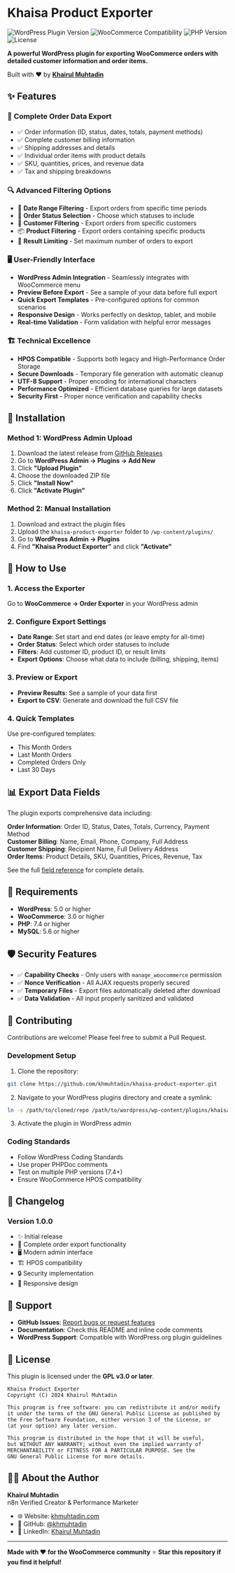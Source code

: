 # Khaisa Product Exporter

![WordPress Plugin Version](https://img.shields.io/badge/WordPress-5.0+-blue.svg)
![WooCommerce Compatibility](https://img.shields.io/badge/WooCommerce-3.0+-green.svg)
![PHP Version](https://img.shields.io/badge/PHP-7.4+-purple.svg)
![License](https://img.shields.io/badge/license-GPL--3.0+-red.svg)

**A powerful WordPress plugin for exporting WooCommerce orders with detailed customer information and order items.**

Built with ❤️ by **[Khairul Muhtadin](https://khmuhtadin.com)** 


## ✨ Features

### 🎯 **Complete Order Data Export**
- ✅ Order information (ID, status, dates, totals, payment methods)
- ✅ Complete customer billing information  
- ✅ Shipping addresses and details
- ✅ Individual order items with product details
- ✅ SKU, quantities, prices, and revenue data
- ✅ Tax and shipping breakdowns

### 🔍 **Advanced Filtering Options**
- 📅 **Date Range Filtering** - Export orders from specific time periods
- 🎯 **Order Status Selection** - Choose which statuses to include
- 👤 **Customer Filtering** - Export orders from specific customers  
- 📦 **Product Filtering** - Export orders containing specific products
- 🔢 **Result Limiting** - Set maximum number of orders to export

### 🖥️ **User-Friendly Interface**
- **WordPress Admin Integration** - Seamlessly integrates with WooCommerce menu
- **Preview Before Export** - See a sample of your data before full export
- **Quick Export Templates** - Pre-configured options for common scenarios
- **Responsive Design** - Works perfectly on desktop, tablet, and mobile
- **Real-time Validation** - Form validation with helpful error messages

### 🏗️ **Technical Excellence**  
- **HPOS Compatible** - Supports both legacy and High-Performance Order Storage
- **Secure Downloads** - Temporary file generation with automatic cleanup
- **UTF-8 Support** - Proper encoding for international characters
- **Performance Optimized** - Efficient database queries for large datasets
- **Security First** - Proper nonce verification and capability checks

## 🚀 Installation

### Method 1: WordPress Admin Upload

1. Download the latest release from [GitHub Releases](https://github.com/khmuhtadin/khaisa-product-exporter/releases)
2. Go to **WordPress Admin → Plugins → Add New**
3. Click **"Upload Plugin"**
4. Choose the downloaded ZIP file
5. Click **"Install Now"** 
6. Click **"Activate Plugin"**

### Method 2: Manual Installation

1. Download and extract the plugin files
2. Upload the `khaisa-product-exporter` folder to `/wp-content/plugins/`
3. Go to **WordPress Admin → Plugins**
4. Find **"Khaisa Product Exporter"** and click **"Activate"**

## 🎯 How to Use

### 1. Access the Exporter
Go to **WooCommerce → Order Exporter** in your WordPress admin

### 2. Configure Export Settings
- **Date Range**: Set start and end dates (or leave empty for all-time)
- **Order Status**: Select which order statuses to include
- **Filters**: Add customer ID, product ID, or result limits
- **Export Options**: Choose what data to include (billing, shipping, items)

### 3. Preview or Export
- **Preview Results**: See a sample of your data first
- **Export to CSV**: Generate and download the full CSV file

### 4. Quick Templates
Use pre-configured templates:
- This Month Orders
- Last Month Orders  
- Completed Orders Only
- Last 30 Days

## 📊 Export Data Fields

The plugin exports comprehensive data including:

**Order Information**: Order ID, Status, Dates, Totals, Currency, Payment Method  
**Customer Billing**: Name, Email, Phone, Company, Full Address  
**Customer Shipping**: Recipient Name, Full Delivery Address  
**Order Items**: Product Details, SKU, Quantities, Prices, Revenue, Tax

See the full [field reference](https://github.com/khmuhtadin/khaisa-product-exporter#export-fields) for complete details.

## 🔧 Requirements

- **WordPress**: 5.0 or higher
- **WooCommerce**: 3.0 or higher
- **PHP**: 7.4 or higher
- **MySQL**: 5.6 or higher

## 🛡️ Security Features

- ✅ **Capability Checks** - Only users with `manage_woocommerce` permission
- ✅ **Nonce Verification** - All AJAX requests properly secured
- ✅ **Temporary Files** - Export files automatically deleted after download
- ✅ **Data Validation** - All input properly sanitized and validated

## 🤝 Contributing

Contributions are welcome! Please feel free to submit a Pull Request.

### Development Setup

1. Clone the repository:
```bash
git clone https://github.com/khmuhtadin/khaisa-product-exporter.git
```

2. Navigate to your WordPress plugins directory and create a symlink:
```bash
ln -s /path/to/cloned/repo /path/to/wordpress/wp-content/plugins/khaisa-product-exporter
```

3. Activate the plugin in WordPress admin

### Coding Standards

- Follow WordPress Coding Standards
- Use proper PHPDoc comments
- Test on multiple PHP versions (7.4+)
- Ensure WooCommerce HPOS compatibility

## 📝 Changelog

### Version 1.0.0
- ✨ Initial release
- 🎯 Complete order export functionality  
- 🖥️ Modern admin interface
- 🏗️ HPOS compatibility
- 🔒 Security implementation
- 📱 Responsive design

## 🐛 Support

- **GitHub Issues**: [Report bugs or request features](https://github.com/khmuhtadin/khaisa-product-exporter/issues)
- **Documentation**: Check this README and inline code comments
- **WordPress Support**: Compatible with WordPress.org plugin guidelines

## 📄 License

This plugin is licensed under the **GPL v3.0 or later**.

```
Khaisa Product Exporter
Copyright (C) 2024 Khairul Muhtadin

This program is free software: you can redistribute it and/or modify
it under the terms of the GNU General Public License as published by
the Free Software Foundation, either version 3 of the License, or
(at your option) any later version.

This program is distributed in the hope that it will be useful,
but WITHOUT ANY WARRANTY; without even the implied warranty of
MERCHANTABILITY or FITNESS FOR A PARTICULAR PURPOSE. See the
GNU General Public License for more details.
```

## 👨‍💻 About the Author

**Khairul Muhtadin**  
n8n Verified Creator & Performance Marketer

- 🌐 Website: [khmuhtadin.com](https://khmuhtadin.com)
- 🐙 GitHub: [@khmuhtadin](https://github.com/khmuhtadin)
- 💼 LinkedIn: [Khairul Muhtadin](https://linkedin.com/in/khmuhtadin)


---

**Made with ❤️ for the WooCommerce community**
⭐ **Star this repository if you find it helpful!**